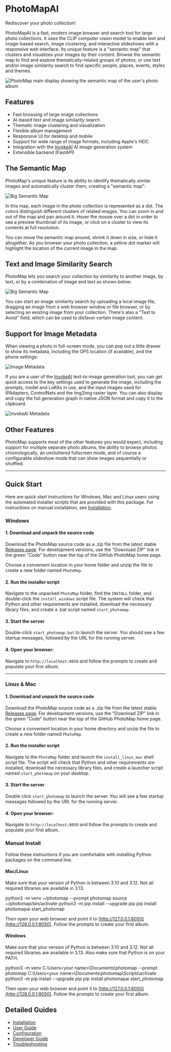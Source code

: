 # PhotoMapAI

Rediscover your photo collection!

PhotoMapAI is a fast, modern image browser and search tool for large photo collections. It uses the CLIP computer vision model to enable text and image-based search, image clustering, and interactive slideshows with a responsive web interface. Its unique feature is a "semantic map" that clusters and visualizes your images by their content. Browse the semantic map to find and explore thematically-related groups of photos, or use text and/or image similarity search to find specific people, places, events, styles and themes.

 <img src="https://github.com/lstein/PhotoMapAI/blob/master/docs/img/photomap_slide_with_semantic_map.png?raw=true" alt="PhotoMap main display showing the semantic map of the user's photo album">

## Features
- Fast browsing of large image collections
- AI-based text and image similarity search
- Thematic image clustering and visualization
- Flexible album management
- Responsive UI for desktop and mobile
- Support for wide range of image formats, including Apple's HEIC
- Integration with the <a href="https://github.com/invoke-ai/InvokeAI">InvokeAI</a> AI image generation system
- Extensible backend (FastAPI)

## The Semantic Map

PhotoMap's unique feature is its ability to identify thematically similar images and automatically cluster them, creating a "semantic map":

<img src="https://github.com/lstein/PhotoMapAI/blob/master/docs/img/photomap_big_semantic_map.png?raw=true" alt="Big Semantic Map" class="img-hover-zoom">

In this map, each image in the photo collection is represented as a dot. The colors distinguish different clusters of related images. You can zoom in and out of the map and pan around it. Hover the mouse over a dot in order to see a preview thumbnail of its image, or click on a cluster to view its contents at full resolution.

You can move the semantic map around, shrink it down in size, or hide it altogether. As you browser your photo collection, a yellow dot marker will highlight the location of the current image in the map.

## Text and Image Similarity Search

PhotoMap lets you search your collection by similarity to another image, by text, or by a combination of image and text as shown below:

<img src="https://github.com/lstein/PhotoMapAI/blob/master/docs/img/photomap_search_interface.png?raw=true" alt="Big Semantic Map" class="img-hover-zoom">

You can start an image similarity search by uploading a local image file, dragging an image from a web browser window or file browser, or by selecting an existing image from your collection. There's also a "Text to Avoid" field, which can be used to disfavor certain image content.

## Support for Image Metadata

When viewing a photo in full-screen mode, you can pop out a little drawer to show its metadata, including the GPS location (if available), and the phone settings:

<img src="https://github.com/lstein/PhotoMapAI/blob/master/docs/img/photomap_metadata.png?raw=true" alt="Image Metadata" class="img-hover-zoom">

If you are a user of the [InvokeAI](https://github.com/invoke-ai/InvokeAI) text-to-image generation tool, you can get quick access to the key settings used to generate the image, including the prompts, model and LoRAs in use, and the input images used for IPAdapters, ControlNets and the img2img raster layer. You can also display and copy the full generation graph in native JSON format and copy it to the clipboard.

<img src="https://github.com/lstein/PhotoMapAI/blob/master/docs/img/photomap_invokeai.png?raw=true" alt="InvokeAI Metadata" class="img-hover-zoom">

## Other Features

PhotoMap supports most of the other features you would expect, including support for multiple separate photo albums, the ability to browse photos chronologically, an uncluttered fullscreen mode, and of course a configurable slideshow mode that can show images sequentially or shuffled.

---

## Quick Start

Here are quick start instructions for Windows, Mac and Linux users using the automated installer scripts that are provided with this package. For instructions on manual installation, see [Installation](https://lstein.github.io/PhotoMapAI/installation/). 

### Windows

#### 1. Download and unpack the source code

Download the PhotoMap source code as a .zip file from the latest stable [Releases page](https://github.com/lstein/PhotoMapAI/releases). For development versions, use the "Download ZIP" link in the green "Code" button near the top of the GitHub PhotoMap home page.

Choose a convenient location in your home folder and unzip the file to create a new folder named `PhotoMap`.

#### 2. Run the installer script

Navigate to the unpacked `PhotoMap` folder, find the `INSTALL` folder, and double-click the `install_windows` script file. The system will check that Python and other requirements are installed, download the necessary library files, and create a .bat script named `start_photomap`.

#### 3. Start the server

Double-click `start_photomap.bat` to launch the server. You should see a few startup messages, followed by the URL for the running server. 


#### 4. **Open your browser:**  
   Navigate to `http://localhost:8050` and follow the prompts to create and populate your first album.

---

### Linux & Mac

#### 1. Download and unpack the source code

Download the PhotoMap source code as a .zip file from the latest stable [Releases page](https://github.com/lstein/PhotoMapAI/releases). For development versions, use the "Download ZIP" link in the green "Code" button near the top of the GitHub PhotoMap home page.

Choose a convenient location in your home directory and unzip the file to create a new folder named `PhotoMap`.

#### 2. Run the installer script

Navigate to the `PhotoMap` folder and launch the `install_linux_mac` shell script file. The script will check that Python and other requirements are installed, download the necessary library files, and create a launcher script named `start_photomap` on your desktop.

#### 3. Start the server

Double click `start_photomap` to launch the server. You will see a few startup messages followed by the URL for the running server.

#### 4. **Open your browser:**  
   Navigate to `http://localhost:8050` and follow the prompts to create and populate your first album.


### Manual Install

Follow these instructions if you are comfortable with installing Python packages on the command line.

#### Mac/Linux

Make sure that your version of Python is between 3.10 and 3.12. Not all required libraries are available in 3.13.

   python3 -m venv ~/photomap --prompt photomap
   source ~/photomap/bin/activate
   python3 -m pip install --upgrade pip
   pip install photomapai
   start_photomap

Then open your web browser and point it to [http://127.0.0.1:8050](http://128.0.0.1:8050). Follow the prompts to create your first album.

#### Windows

Make sure that your version of Python is between 3.10 and 3.12. Not all required libraries are available in 3.13. Also make sure that Python is on your PATH.

   python3 -m venv C:\Users\<your name>\Documents\photomap --prompt photomap
   C:\Users\<your name>\Documents\photomap\Scripts\activate
   python3 -m pip install --upgrade pip
   pip install photomapai
   start_photomap

Then open your web browser and point it to [http://127.0.0.1:8050](http://128.0.0.1:8050). Follow the prompts to create your first album.

## Detailed Guides
- [Installation](https://lstein.github.io/PhotoMapAI/installation/)
- [User Guide](https://lstein.github.io/PhotoMapAI/user-guide/basic-usage/)
- [Configuration](https://lstein.github.io/PhotoMapAI/user-guide/configuration/)
- [Developer Guide](https://lstein.github.io/PhotoMapAI/developer/architecture.md)
- [Troubleshooting](https://lstein.github.io/PhotoMapAI/)
